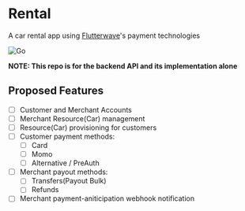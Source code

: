 # Rental
A car rental app using [Flutterwave](https://flutterwave.com/)'s payment technologies

![Go](https://github.com/thealamu/rental/workflows/Go/badge.svg)

**NOTE: This repo is for the backend API and its implementation alone**

## Proposed Features
- [ ] Customer and Merchant Accounts
- [ ] Merchant Resource(Car) management
- [ ] Resource(Car) provisioning for customers
- [ ] Customer payment methods:
    - [ ] Card
    - [ ] Momo
    - [ ] Alternative / PreAuth
- [ ] Merchant payout methods:
    - [ ] Transfers(Payout Bulk)
    - [ ] Refunds
- [ ] Merchant payment-aniticipation webhook notification